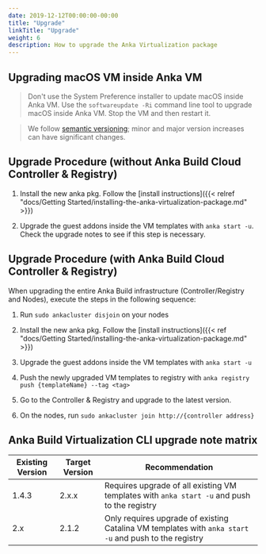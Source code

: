 ```yaml
---
date: 2019-12-12T00:00:00-00:00
title: "Upgrade"
linkTitle: "Upgrade"
weight: 6
description: How to upgrade the Anka Virtualization package
---
```


## Upgrading macOS VM inside Anka VM
> Don't use the System Preference installer to update macOS inside Anka VM. Use the `softwareupdate -Ri` command line tool to upgrade macOS inside Anka VM. Stop the VM and then restart it.


> We follow [semantic versioning](https://semver.org/); minor and major version increases can have significant changes.

## Upgrade Procedure (without Anka Build Cloud Controller & Registry)

1) Install the new anka pkg. Follow the [install instructions]({{< relref "docs/Getting Started/installing-the-anka-virtualization-package.md" >}})

2) Upgrade the guest addons inside the VM templates with `anka start -u`. Check the upgrade notes to see if this step is necessary.

## Upgrade Procedure (with Anka Build Cloud Controller & Registry)

When upgrading the entire Anka Build infrastructure (Controller/Registry and Nodes), execute the steps in the following sequence:

1) Run `sudo ankacluster disjoin` on your nodes

2) Install the new anka pkg. Follow the [install instructions]({{< ref "docs/Getting Started/installing-the-anka-virtualization-package.md" >}})

3) Upgrade the guest addons inside the VM templates with `anka start -u`

4) Push the newly upgraded VM templates to registry with `anka registry push {templateName} --tag <tag>`

5) Go to the Controller & Registry and upgrade to the latest version.

6) On the nodes, run `sudo ankacluster join http://{controller address}`

## Anka Build Virtualization CLI upgrade note matrix

Existing Version | Target Version | Recommendation
--- | --- | ---
1.4.3 | 2.x.x | Requires upgrade of all existing VM templates with `anka start -u` and push to the registry
2.x | 2.1.2 | Only requires upgrade of existing Catalina VM templates with `anka start -u` and push to the registry
